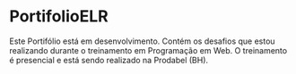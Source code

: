 # PortifolioELR

Este Portifólio está em desenvolvimento.
Contém os desafios que estou realizando durante o treinamento em Programação em Web.
O treinamento é presencial e está sendo realizado na Prodabel (BH).
